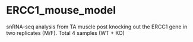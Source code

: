 # ERCC1_mouse_model
snRNA-seq analysis from TA muscle post knocking out the ERCC1 gene in two replicates (M/F). Total 4 samples (WT + KO)
